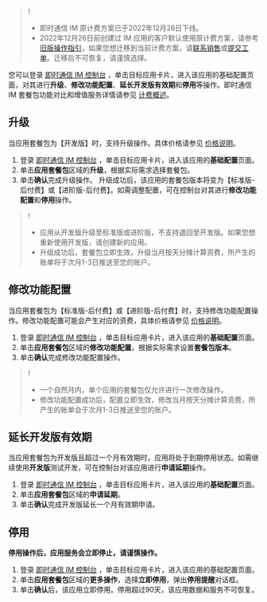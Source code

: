 ﻿> !
>- 即时通信 IM 原计费方案已于2022年12月26日下线。
>- 2022年12月26日前创建过 IM 应用的客户默认使用原计费方案，请参考[旧版操作指引](https://www.tencentcloud.com/document/product/1047/52473)，如果您想迁移到当前计费方案，请[联系销售](https://www.tencentcloud.com/contact-us)或[提交工单](https://console.tencentcloud.com/workorder)。迁移后不可恢复，请谨慎选择。


您可以登录 [即时通信 IM 控制台](https://console.cloud.tencent.com/im) ，单击目标应用卡片，进入该应用的基础配置页面，对其进行**升级**、**修改功能配置**、**延长开发版有效期**和**停用**等操作。即时通信 IM 套餐包功能对比和增值服务详情请参见 [计费概述](https://intl.cloud.tencent.com/document/product/1047/34349)。


## 升级
当应用套餐包为【开发版】时，支持升级操作。具体价格请参见 [价格说明](https://intl.cloud.tencent.com/document/product/1047/34350)。

1. 登录 [即时通信 IM 控制台](https://console.cloud.tencent.com/im) ，单击目标应用卡片，进入该应用的**基础配置**页面。
2. 单击**应用套餐包**区域的**升级**，根据实际需求选择套餐包。
3. 单击**确认**完成升级操作。
 升级成功后，该应用的套餐包版本将变为【标准版-后付费】或【进阶版-后付费】。如需调整配置，可在控制台对其进行**修改功能配置**和**停用**操作。

>!
>- 应用从开发版升级至标准版或进阶版，不支持退回至开发版。如果您想重新使用开发版，请创建新的应用。
>- 升级成功后，套餐包立即生效，升级当月按天分摊计算资费，所产生的账单将于次月1-3日推送至您的账户。


## 修改功能配置
当应用套餐包为【标准版-后付费】或【进阶版-后付费】时，支持修改功能配置操作。修改功能配置可能会产生对应的资费，具体价格请参见 [价格说明](https://intl.cloud.tencent.com/document/product/1047/34350)。

1. 登录 [即时通信 IM 控制台](https://console.cloud.tencent.com/im) ，单击目标应用卡片，进入该应用的**基础配置**页面。
2. 单击**应用套餐包**区域的**修改功能配置**，根据实际需求设置**套餐包版本**。
3. 单击**确认**完成修改功能配置操作。

>!
>- 一个自然月内，单个应用的套餐包仅允许进行一次修改操作。
>- 修改功能配置成功后，配置立即生效，修改当月按天分摊计算资费，所产生的账单会于次月1-3日推送至您的账户。

## 延长开发版有效期
当应用套餐包为开发版且超过一个月有效期时，应用将处于到期停用状态。如需继续使用**开发版**测试开发，可在控制台对该应用进行**申请延期**操作。

1. 登录 [即时通信 IM 控制台](https://console.cloud.tencent.com/im) ，单击目标应用卡片，进入该应用的**基础配置**页面。
2. 单击**应用套餐包**区域的**申请延期**。
3. 单击**确认**完成开发版延长一个月有效期申请。

## 停用
**停用操作后，应用服务会立即停止，请谨慎操作。**

1. 登录 [即时通信 IM 控制台](https://console.cloud.tencent.com/im) ，单击目标应用卡片，进入该应用的基础配置页面。
2. 单击**应用套餐包**区域的**更多操作**，选择**立即停用**，弹出**停用提醒**对话框。
3. 单击**确认**后，该应用立即停用。停用超过90天，该应用数据和服务不可恢复。
